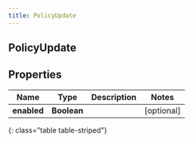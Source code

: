 ```yaml
---
title: PolicyUpdate
---
```

## PolicyUpdate


## Properties

| Name | Type | Description | Notes |
| ------------ | ------------- | ------------- | ------------- |
| **enabled** | <!----><!---->**Boolean**<!----> |  |  [optional] |
{: class="table table-striped"}



